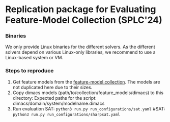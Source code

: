 # Replication package for Evaluating Feature-Model Collection (SPLC'24)

### Binaries
We only provide Linux binaries for the different solvers. As the different solvers depend on various Linux-only libraries, we recommend to use a Linux-based system or VM.


### Steps to reproduce

1. Get feature models from the [feature-model collection](https://zenodo.org/records/11652925). The models are not duplicated here due to their sizes.
2. Copy dimacs models (path/to/collection/feature_models/dimacs) to this directory: Expected paths for the script: dimacs/domain/system/modelname.dimacs
3. Run evaluation 
SAT: `python3 run.py run_configurations/sat.yaml`
#SAT: `python3 run.py run_configurations/sharpsat.yaml`
